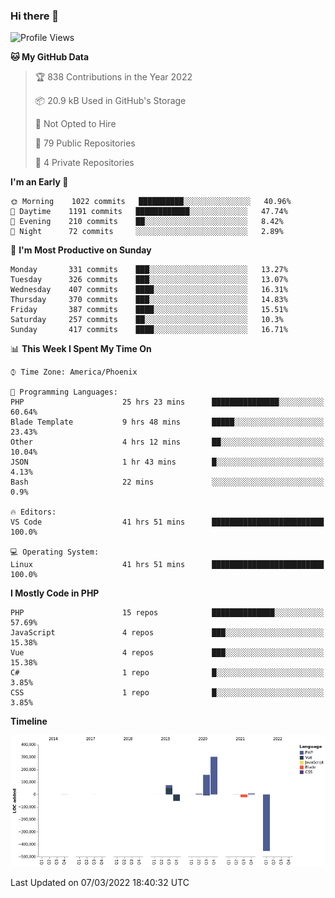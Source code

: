 ### Hi there 👋

<!--START_SECTION:waka-->
![Profile Views](http://img.shields.io/badge/Profile%20Views-8-blue)

**🐱 My GitHub Data** 

> 🏆 838 Contributions in the Year 2022
 > 
> 📦 20.9 kB Used in GitHub's Storage 
 > 
> 🚫 Not Opted to Hire
 > 
> 📜 79 Public Repositories 
 > 
> 🔑 4 Private Repositories  
 > 
**I'm an Early 🐤** 

```text
🌞 Morning    1022 commits   ██████████░░░░░░░░░░░░░░░   40.96% 
🌆 Daytime    1191 commits   ████████████░░░░░░░░░░░░░   47.74% 
🌃 Evening    210 commits    ██░░░░░░░░░░░░░░░░░░░░░░░   8.42% 
🌙 Night      72 commits     ░░░░░░░░░░░░░░░░░░░░░░░░░   2.89%

```
📅 **I'm Most Productive on Sunday** 

```text
Monday       331 commits    ███░░░░░░░░░░░░░░░░░░░░░░   13.27% 
Tuesday      326 commits    ███░░░░░░░░░░░░░░░░░░░░░░   13.07% 
Wednesday    407 commits    ████░░░░░░░░░░░░░░░░░░░░░   16.31% 
Thursday     370 commits    ███░░░░░░░░░░░░░░░░░░░░░░   14.83% 
Friday       387 commits    ████░░░░░░░░░░░░░░░░░░░░░   15.51% 
Saturday     257 commits    ██░░░░░░░░░░░░░░░░░░░░░░░   10.3% 
Sunday       417 commits    ████░░░░░░░░░░░░░░░░░░░░░   16.71%

```


📊 **This Week I Spent My Time On** 

```text
⌚︎ Time Zone: America/Phoenix

💬 Programming Languages: 
PHP                      25 hrs 23 mins      ███████████████░░░░░░░░░░   60.64% 
Blade Template           9 hrs 48 mins       █████░░░░░░░░░░░░░░░░░░░░   23.43% 
Other                    4 hrs 12 mins       ██░░░░░░░░░░░░░░░░░░░░░░░   10.04% 
JSON                     1 hr 43 mins        █░░░░░░░░░░░░░░░░░░░░░░░░   4.13% 
Bash                     22 mins             ░░░░░░░░░░░░░░░░░░░░░░░░░   0.9%

🔥 Editors: 
VS Code                  41 hrs 51 mins      █████████████████████████   100.0%

💻 Operating System: 
Linux                    41 hrs 51 mins      █████████████████████████   100.0%

```

**I Mostly Code in PHP** 

```text
PHP                      15 repos            ██████████████░░░░░░░░░░░   57.69% 
JavaScript               4 repos             ███░░░░░░░░░░░░░░░░░░░░░░   15.38% 
Vue                      4 repos             ███░░░░░░░░░░░░░░░░░░░░░░   15.38% 
C#                       1 repo              █░░░░░░░░░░░░░░░░░░░░░░░░   3.85% 
CSS                      1 repo              █░░░░░░░░░░░░░░░░░░░░░░░░   3.85%

```


**Timeline**

![Chart not found](https://raw.githubusercontent.com/mikebronner/mikebronner/master/charts/bar_graph.png) 


 Last Updated on 07/03/2022 18:40:32 UTC
<!--END_SECTION:waka-->

<!--
**mikebronner/mikebronner** is a ✨ _special_ ✨ repository because its `README.md` (this file) appears on your GitHub profile.

Here are some ideas to get you started:

- 🔭 I’m currently working on ...
- 🌱 I’m currently learning ...
- 👯 I’m looking to collaborate on ...
- 🤔 I’m looking for help with ...
- 💬 Ask me about ...
- 📫 How to reach me: ...
- 😄 Pronouns: ...
- ⚡ Fun fact: ...
-->
